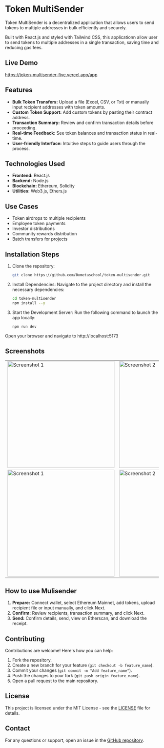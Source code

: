 # Token MultiSender

Token MultiSender is a decentralized application that allows users to send tokens to multiple addresses in bulk efficiently and securely.

Built with React.js and styled with Tailwind CSS, this applicationn allow user to send tokens to multiple addresses in a single transaction, saving time and reducing gas fees.

## Live Demo
https://token-multisender-five.vercel.app/app

## Features

- **Bulk Token Transfers:** Upload a file (Excel, CSV, or Txt) or manually input recipient addresses with token amounts.
- **Custom Token Support:** Add custom tokens by pasting their contract address.
- **Transaction Summary:** Review and confirm transaction details before proceeding.
- **Real-time Feedback:** See token balances and transaction status in real-time.
- **User-friendly Interface:** Intuitive steps to guide users through the process.


## Technologies Used
- **Frontend:** React.js
- **Backend:** Node.js
- **Blockchain:** Ethereum, Solidity
- **Utilities:** Web3.js, Ethers.js

## Use Cases
- Token airdrops to multiple recipients
- Employee token payments
- Investor distributions
- Community rewards distribution
- Batch transfers for projects


## Installation Steps
1. Clone the repository:
    ```bash
    git clone https://github.com/0xmetaschool/token-multisender.git
    ```
2. Install Dependencies: Navigate to the project directory and install the necessary dependencies:
    ```bash
    cd token-multisender
    npm install --y
    ```
    
4. Start the Development Server: Run the following command to launch the app locally:
    ```bash
    npm run dev
    ```
Open your browser and navigate to http://localhost:5173

## Screenshots

<table>
  <tr>
    <td><img src="https://github.com/user-attachments/assets/1452732c-7575-4b85-9aaa-78d82f40f4dc" alt="Screenshot 1" width="350"></td>
    <td><img src="https://github.com/user-attachments/assets/6f5280ed-d220-41c9-a748-d129bd288ebd6" alt="Screenshot 2" width="350"></td>
    <td><img src="https://github.com/user-attachments/assets/4166d644-1ee2-4963-be0c-faf7646da38a" alt="Screenshot 3" width="350"></td>
    <td><img src="https://github.com/user-attachments/assets/caf8b05e-539f-459e-a430-18259cd6c4ae" alt="Screenshot 4" width="350"></td>
  </tr>
  <tr>
    <td><img src="https://github.com/user-attachments/assets/629d9422-4835-4ab3-83ae-1be8f50acbb2" alt="Screenshot 1" width="350"></td>
    <td><img src="https://github.com/user-attachments/assets/5e6ce367-b346-47a0-b940-627059d7503f" alt="Screenshot 2" width="350"></td>
  </tr>
</table>

## How to use Mulisender

1. **Prepare:** Connect wallet, select Ethereum Mainnet, add tokens, upload recipient file or input manually, and click Next.
2. **Confirm:** Review recipients, transaction summary, and click Next.
4. **Send:** Confirm details, send, view on Etherscan, and download the receipt.



## Contributing

Contributions are welcome! Here's how you can help: 

1. Fork the repository.
2. Create a new branch for your feature (`git checkout -b feature_name`).
3. Commit your changes (`git commit -m "Add feature_name"`).
4. Push the changes to your fork (`git push origin feature_name`).
5. Open a pull request to the main repository.

## License

This project is licensed under the MIT License - see the [LICENSE](https://github.com/0xmetaschool/token-multisender/blob/main/LICENSE) file for details.


## Contact

For any questions or support, open an issue in the [GitHub repository](https://github.com/0xmetaschool/token-multisender/issues).

